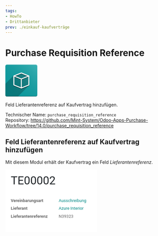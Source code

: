 ```yaml
---
tags:
- HowTo
- Drittanbieter
prev: ./einkauf-kaufverträge
---
```

# Purchase Requisition Reference
![icon_oms_box](assets/icon_oms_box.png)

Feld Lieferantenreferenz auf Kaufvertrag hinzufügen.

Technischer Name: `purchase_requisition_reference`\
Repository: <https://github.com/Mint-System/Odoo-Apps-Purchase-Workflow/tree/14.0/purchase_requisition_reference>

## Feld Lieferantenreferenz auf Kaufvertrag hinzufügen

Mit diesem Modul erhält der Kaufvertrag ein Feld *Lieferantenreferenz*.

![](assets/Purchase%20Requisition%20Reference.png)

